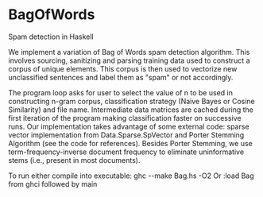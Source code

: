 # BagOfWords
Spam detection in Haskell

We implement a variation of Bag of Words spam detection algorithm. This involves sourcing, sanitizing and parsing training data used to construct a corpus of unique elements. This corpus is then used to vectorize new unclassified sentences and label them as "spam" or not accordingly.

The program loop asks for user to select the value of n to be used in constructing n-gram corpus, classification strategy (Naive Bayes or Cosine Similarity) and file name. Intermediate data matrices are cached during the first iteration of the program making classification faster on successive runs. Our implementation takes advantage of some external code: sparse vector implementation from Data.Sparse.SpVector and Porter Stemming Algorithm (see the code for references). Besides Porter Stemming, we use term-frequency-inverse document frequency to eliminate uninformative stems (i.e., present in most documents).

To run either compile into executable: ghc --make Bag.hs -O2
Or :load Bag from ghci followed by main
